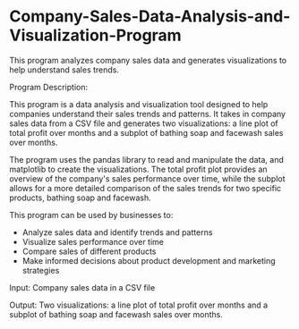 # Company-Sales-Data-Analysis-and-Visualization-Program
This program analyzes company sales data and generates visualizations to help understand sales trends.

Program Description:

This program is a data analysis and visualization tool designed to help companies understand their sales trends and patterns. It takes in company sales data from a CSV file and generates two visualizations: a line plot of total profit over months and a subplot of bathing soap and facewash sales over months.

The program uses the pandas library to read and manipulate the data, and matplotlib to create the visualizations. The total profit plot provides an overview of the company's sales performance over time, while the subplot allows for a more detailed comparison of the sales trends for two specific products, bathing soap and facewash.

This program can be used by businesses to:

- Analyze sales data and identify trends and patterns
- Visualize sales performance over time
- Compare sales of different products
- Make informed decisions about product development and marketing strategies

Input: Company sales data in a CSV file

Output: Two visualizations: a line plot of total profit over months and a subplot of bathing soap and facewash sales over months.
